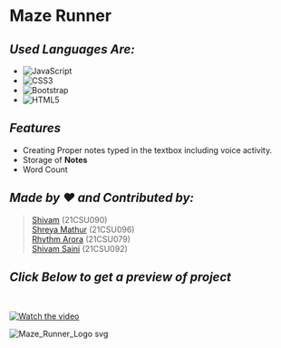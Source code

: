 # Maze Runner
## _Used Languages Are:_
- ![JavaScript](https://img.shields.io/badge/javascript-%23323330.svg?style=for-the-badge&logo=javascript&logoColor=%23F7DF1E)
- ![CSS3](https://img.shields.io/badge/css3-%231572B6.svg?style=for-the-badge&logo=css3&logoColor=white)
- ![Bootstrap](https://img.shields.io/badge/bootstrap-%23563D7C.svg?style=for-the-badge&logo=bootstrap&logoColor=white)
- ![HTML5](https://img.shields.io/badge/html5-%23E34F26.svg?style=for-the-badge&logo=html5&logoColor=white)

## _Features_

- Creating Proper notes typed in the textbox including voice activity.
- Storage of **Notes**
- Word Count

## _Made by ❤️ and Contributed by:_
> [Shivam](https://github.com/Shivam-090) (21CSU090) <br />
[Shreya Mathur](https://github.com/Shreya2507) (21CSU096) <br />
[Rhythm Arora](https://github.com/rym29) (21CSU079) <br />
[Shivam Saini](https://github.com/Phoenix-07) (21CSU092) <br />

## _Click Below to get a preview of project_
<br />

[![Watch the video](https://media.discordapp.net/attachments/903513928284385321/903989555303182356/pic1.png?width=370&height=584)](https://www.youtube.com/watch?v=eXrNak2Za-I)

![Maze_Runner_Logo svg](https://user-images.githubusercontent.com/93383164/139533691-f46c1531-7f61-4a1d-bebd-3a144e7208b6.png)
